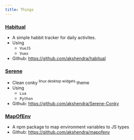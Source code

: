 ```yaml
---
title: Things
---
```


### [Habitual](https://habitual.akshendra.com/#/)

- A simple habbit tracker for daily activites.
- Using
  - `VueJS`
  - `Vuex`
- Github: https://github.com/akshendra/habitual

### [Serene](https://github.com/akshendra/Serene-Conky)

- Clean conky <sup>linux desktop widgets</sup> theme
- Using
  - `Lua`
  - `Python`
- Github: https://github.com/akshendra/Serene-Conky


### [MapOfEnv](https://github.com/akshendra/mapofenv)
- A npm package to map environment variables to JS types
- Github: https://github.com/akshendra/mapofenv
